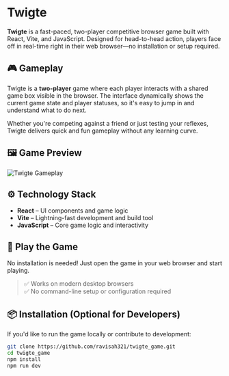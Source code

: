 # Twigte

**Twigte** is a fast-paced, two-player competitive browser game built with React, Vite, and JavaScript. Designed for head-to-head action, players face off in real-time right in their web browser—no installation or setup required.

## 🎮 Gameplay

Twigte is a **two-player** game where each player interacts with a shared game box visible in the browser. The interface dynamically shows the current game state and player statuses, so it's easy to jump in and understand what to do next.

Whether you're competing against a friend or just testing your reflexes, Twigte delivers quick and fun gameplay without any learning curve.

## 🖼️ Game Preview

![Twigte Gameplay](assets/gameImage.png)

## ⚙️ Technology Stack

- **React** – UI components and game logic
- **Vite** – Lightning-fast development and build tool
- **JavaScript** – Core game logic and interactivity

## 🚀 Play the Game

No installation is needed! Just open the game in your web browser and start playing.

> ✅ Works on modern desktop browsers  
> ✅ No command-line setup or configuration required

## 📦 Installation (Optional for Developers)

If you'd like to run the game locally or contribute to development:

```bash
git clone https://github.com/ravisah321/twigte_game.git
cd twigte_game
npm install
npm run dev

